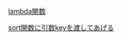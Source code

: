 [lambda関数](https://note.nkmk.me/python-lambda-usage/)

[sort関数に引数keyを渡してあげる](https://note.nkmk.me/python-key-sort-sorted-max-min/#key)